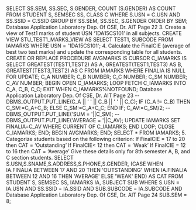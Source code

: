 SELECT SS.SEM, SS.SEC, S.GENDER, COUNT (S.GENDER) AS COUNT
FROM STUDENT S, SEMSEC SS, CLASS C
WHERE S.USN = C.USN AND
SS.SSID = C.SSID
GROUP BY SS.SEM, SS.SEC, S.GENDER
ORDER BY SEM;
Database Application Laboratory
Dep. Of CSE, Dr. AIT Page 22
3. Create a view of Test1 marks of student USN ‘1DA15CS101’ in all subjects. 
CREATE VIEW STU_TEST1_MARKS_VIEW
AS
SELECT TEST1, SUBCODE
FROM IAMARKS
WHERE USN = '1DA15CS101';
4. Calculate the FinalCIE (average of best two test marks) and update the corresponding 
table for all students. 
CREATE OR REPLACE PROCEDURE AVGMARKS
IS
CURSOR C_IAMARKS IS
SELECT GREATEST(TEST1,TEST2) AS A, GREATEST(TEST1,TEST3) AS B,
GREATEST(TEST3,TEST2) AS C
FROM IAMARKS
WHERE FINALIA IS NULL
FOR UPDATE;
C_A NUMBER;
C_B NUMBER;
C_C NUMBER;
C_SM NUMBER;
C_AV NUMBER;
BEGIN
OPEN C_IAMARKS;
LOOP
FETCH C_IAMARKS INTO C_A, C_B, C_C;
EXIT WHEN C_IAMARKS%NOTFOUND;
Database Application Laboratory
Dep. Of CSE, Dr. AIT Page 23
--DBMS_OUTPUT.PUT_LINE(C_A || ' ' || C_B || ' ' || C_C);
IF (C_A != C_B) THEN
C_SM:=C_A+C_B;
ELSE
C_SM:=C_A+C_C;
END IF;
C_AV:=C_SM/2;
--DBMS_OUTPUT.PUT_LINE('SUM = '||C_SM);
--DBMS_OUTPUT.PUT_LINE('AVERAGE = '||C_AV);
UPDATE IAMARKS SET FINALIA=C_AV WHERE CURRENT OF C_IAMARKS;
END LOOP;
CLOSE C_IAMARKS;
END;
BEGIN
AVGMARKS;
END;
SELECT * FROM IAMARKS;
5. Categorize students based on the following criterion: 
If FinalCIE = 17 to 20 then CAT = ‘Outstanding’ 
If FinalCIE< 12 then CAT = ‘Weak’
If FinalCIE = 12 to 16 then CAT = ‘Average’
Give these details only for 8th semester A, B, and C section students.
SELECT S.USN,S.SNAME,S.ADDRESS,S.PHONE,S.GENDER,
(CASE
WHEN IA.FINALIA BETWEEN 17 AND 20 THEN 'OUTSTANDING'
WHEN IA.FINALIA BETWEEN 12 AND 16 THEN 'AVERAGE'
ELSE 'WEAK'
END) AS CAT
FROM STUDENT S, SEMSEC SS, IAMARKS IA, SUBJECT SUB
WHERE S.USN = IA.USN AND
SS.SSID = IA.SSID AND
SUB.SUBCODE = IA.SUBCODE AND
Database Application Laboratory
Dep. Of CSE, Dr. AIT Page 24
SUB.SEM = 8;
